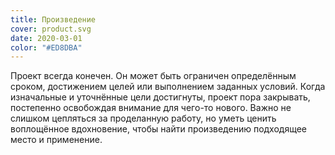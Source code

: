 ```yaml
---
title: Произведение
cover: product.svg
date: 2020-03-01
color: "#ED8DBA"
---
```


Проект всегда конечен. Он может быть ограничен определённым сроком, достижением целей или выполнением заданных условий. Когда изначальные и уточнённые цели достигнуты, проект пора закрывать, постепенно освобождая внимание для чего-то нового. Важно не слишком цепляться за проделанную работу, но уметь ценить воплощённое вдохновение, чтобы найти произведению подходящее место и применение.
